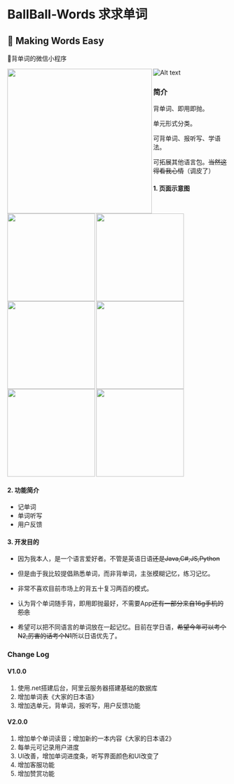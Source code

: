 # BallBall-Words 求求单词
## :bow: Making Words Easy

:pencil:背单词的微信小程序

<img align="left" width="330"  src="https://github.com/restress/BallBall-Words/blob/master/images/icon.png">

![Alt text](https://github.com/restress/BallBall-Words/blob/master/images/scan.jpg)


### 简介
背单词、即用即抛。

单元形式分类。

可背单词、报听写、学语法。

可拓展其他语言包。~~当然这得看我心情~~（调皮了）

#### 1. 页面示意图

<img align="left" width="200"  src="https://github.com/restress/BallBall-Words/blob/master/images/version/example2.1.png">
<img width="200"  src="https://github.com/restress/BallBall-Words/blob/master/images/version/example2.2.png">
<img align="left" width="200" src="https://github.com/restress/BallBall-Words/blob/master/images/version/example2.3.png">
<img width="200"  src="https://github.com/restress/BallBall-Words/blob/master/images/version/example2.4.png">
<img align="left" width="200" src="https://github.com/restress/BallBall-Words/blob/master/images/version/example2.5.png">
<img width="200"  src="https://github.com/restress/BallBall-Words/blob/master/images/version/example2.6.png">



#### 2. 功能简介
* 记单词
* 单词听写
* 用户反馈

#### 3. 开发目的

* 因为我本人，是一个语言爱好者。不管是英语日语~~还是Java,C#,JS,Python~~

* 但是由于我比较提倡熟悉单词，而非背单词，主张模糊记忆，练习记忆。
  
* 非常不喜欢目前市场上的背五十复习两百的模式。
  
* 认为背个单词随手背，即用即抛最好，不需要App~~还有一部分来自16g手机的怨念~~
  
* 希望可以把不同语言的单词放在一起记忆。目前在学日语，~~希望今年可以考个N2,厉害的话考个N1~~所以日语优先了。
### Change Log
#### V1.0.0

1. 使用.net搭建后台，阿里云服务器搭建基础的数据库
2. 增加单词表《大家的日本语》
3. 增加选单元，背单词，报听写，用户反馈功能


#### V2.0.0

1. 增加单个单词读音；增加新的一本内容《大家的日本语2》
2. 每单元可记录用户进度
3. UI改善，增加单词进度条，听写界面颜色和UI改变了
4. 增加客服功能
5. 增加赞赏功能


